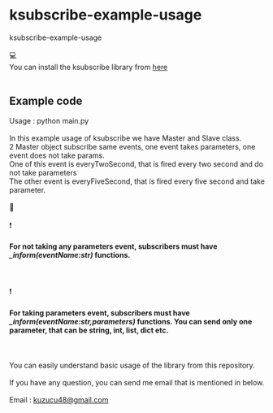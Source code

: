 # ksubscribe-example-usage
ksubscribe-example-usage
<br/><br/>:computer:<br/>
You can install the ksubscribe library from [here](https://pypi.org/project/ksubscribe/)
<br/><br/>
## Example code 
Usage : python main.py
<br/><br/>
In this example usage of ksubscribe we have Master and Slave class.
<br/>
2 Master object subscribe same events, one event takes parameters, one event does not take params.
<br/>
One of this event is everyTwoSecond, that is fired every two second and do not take parameters
<br/>
The other event is everyFiveSecond, that is fired every five second and take parameter.<br/><br/>
:raising_hand: <br/><br/>:exclamation: 

#### For not taking any parameters event, subscribers must have _**_inform(eventName:str)**_ functions. 

<br/><br/>:exclamation:

#### For taking parameters event, subscribers must have _**_inform(eventName:str,parameters)**_ functions. You can send only one parameter, that can be string, int, list, dict etc.

<br/><br/>
You can easily understand basic usage of the library from this repository.
<br/><br/>
If you have any question, you can send me email that is mentioned in below.
<br/><br/>
Email : kuzucu48@gmail.com